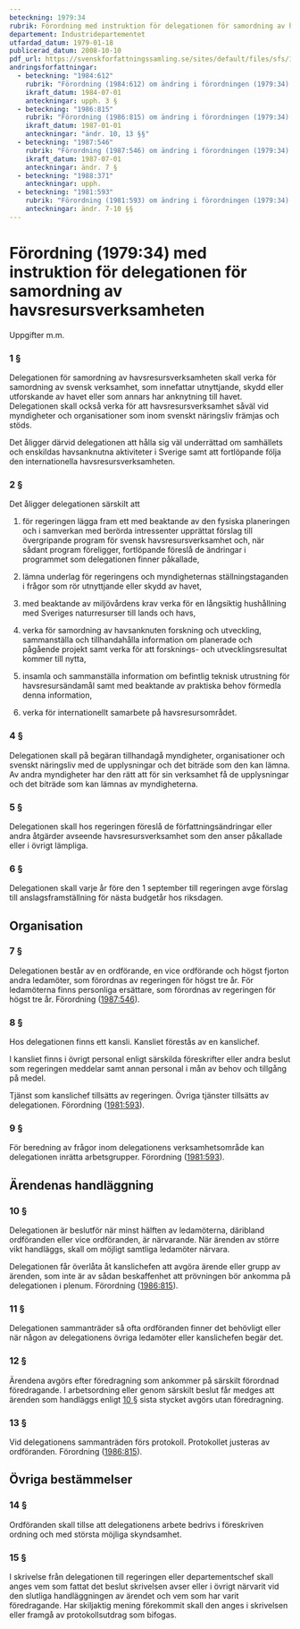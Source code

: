 ```yaml
---
beteckning: 1979:34
rubrik: Förordning med instruktion för delegationen för samordning av havsresursverksamheten
departement: Industridepartementet
utfardad_datum: 1979-01-18
publicerad_datum: 2008-10-10
pdf_url: https://svenskforfattningssamling.se/sites/default/files/sfs/1979-01/SFS1979-34.pdf
andringsforfattningar:
  - beteckning: "1984:612"
    rubrik: "Förordning (1984:612) om ändring i förordningen (1979:34) med instruktion för delegationen för samordning av havsresursverksamheten"
    ikraft_datum: 1984-07-01
    anteckningar: upph. 3 §
  - beteckning: "1986:815"
    rubrik: "Förordning (1986:815) om ändring i förordningen (1979:34) med instruktion för delegationen för samordning av havsresursverksamheten"
    ikraft_datum: 1987-01-01
    anteckningar: "ändr. 10, 13 §§"
  - beteckning: "1987:546"
    rubrik: "Förordning (1987:546) om ändring i förordningen (1979:34) med instruktion för delegationen för samordning av havsresursverksamheten"
    ikraft_datum: 1987-07-01
    anteckningar: ändr. 7 §
  - beteckning: "1988:371"
    anteckningar: upph.
  - beteckning: "1981:593"
    rubrik: "Förordning (1981:593) om ändring i förordningen (1979:34) med instruktion för delegationen för samordning av havsresursverksamheten"
    anteckningar: ändr. 7-10 §§
---
```


# Förordning (1979:34) med instruktion för delegationen för samordning av havsresursverksamheten

Uppgifter m.m.

### 1 §

Delegationen för samordning av havsresursverksamheten skall verka för samordning av svensk verksamhet, som innefattar utnyttjande, skydd eller utforskande av havet eller som annars har anknytning till havet. Delegationen skall också verka för att havsresursverksamhet såväl vid myndigheter och organisationer som inom svenskt näringsliv främjas och stöds.

Det åligger därvid delegationen att hålla sig väl underrättad om samhällets och enskildas havsanknutna aktiviteter i Sverige samt att fortlöpande följa den internationella havsresursverksamheten.

### 2 §

Det åligger delegationen särskilt att

1. för regeringen lägga fram ett med beaktande av den fysiska planeringen och i samverkan med berörda intressenter upprättat förslag till övergripande program för svensk havsresursverksamhet och, när sådant program föreligger, fortlöpande föreslå de ändringar i programmet som delegationen finner påkallade,

2. lämna underlag för regeringens och myndigheternas ställningstaganden i frågor som rör utnyttjande eller skydd av havet,

3. med beaktande av miljövårdens krav verka för en långsiktig hushållning med Sveriges naturresurser till lands och havs,

4. verka för samordning av havsanknuten forskning och utveckling, sammanställa och tillhandahålla information om planerade och pågående projekt samt verka för att forsknings- och utvecklingsresultat kommer till nytta,

5. insamla och sammanställa information om befintlig teknisk utrustning för havsresursändamål samt med beaktande av praktiska behov förmedla denna information,

6. verka för internationellt samarbete på havsresursområdet.

### 4 §

Delegationen skall på begäran tillhandagå myndigheter, organisationer och svenskt näringsliv med de upplysningar och det biträde som den kan lämna. Av andra myndigheter har den rätt att för sin verksamhet få de upplysningar och det biträde som kan lämnas av myndigheterna.

### 5 §

Delegationen skall hos regeringen föreslå de författningsändringar eller andra åtgärder avseende havsresursverksamhet som den anser påkallade eller i övrigt lämpliga.

### 6 §

Delegationen skall varje år före den 1 september till regeringen avge förslag till anslagsframställning för nästa budgetår hos riksdagen.

## Organisation

### 7 §

Delegationen består av en ordförande, en vice ordförande och högst fjorton andra ledamöter, som förordnas av regeringen för högst tre år. För ledamöterna finns personliga ersättare, som förordnas av regeringen för högst tre år. Förordning ([1987:546](https://selex.se/eli/sfs/1987/546)).

### 8 §

Hos delegationen finns ett kansli. Kansliet förestås av en kanslichef.

I kansliet finns i övrigt personal enligt särskilda föreskrifter eller andra beslut som regeringen meddelar samt annan personal i mån av behov och tillgång på medel.

Tjänst som kanslichef tillsätts av regeringen. Övriga  tjänster tillsätts av delegationen. Förordning ([1981:593](https://selex.se/eli/sfs/1981/593)).

### 9 §

För beredning av  frågor inom  delegationens verksamhetsområde kan delegationen inrätta arbetsgrupper. Förordning ([1981:593](https://selex.se/eli/sfs/1981/593)).

## Ärendenas handläggning

### 10 §

Delegationen är beslutför när minst hälften av ledamöterna, däribland ordföranden eller vice ordföranden, är närvarande. När ärenden av större vikt handläggs, skall om möjligt samtliga ledamöter närvara.

Delegationen får överlåta åt kanslichefen att avgöra ärende eller grupp av ärenden, som inte är av sådan beskaffenhet att prövningen bör ankomma på delegationen i plenum. Förordning ([1986:815](https://selex.se/eli/sfs/1986/815)).

### 11 §

Delegationen sammanträder så ofta ordföranden finner det behövligt eller när någon av delegationens övriga ledamöter eller kanslichefen begär det.

### 12 §

Ärendena avgörs efter föredragning som ankommer på särskilt förordnad föredragande. I arbetsordning eller genom särskilt beslut får medges att ärenden som handläggs enligt [10 §](#10) sista stycket avgörs utan föredragning.

### 13 §

Vid delegationens sammanträden förs protokoll. Protokollet justeras av ordföranden. Förordning ([1986:815](https://selex.se/eli/sfs/1986/815)).

## Övriga bestämmelser

### 14 §

Ordföranden skall tillse att delegationens arbete bedrivs i föreskriven ordning och med största möjliga skyndsamhet.

### 15 §

I skrivelse från delegationen till regeringen eller departementschef skall anges vem som fattat det beslut skrivelsen avser eller i övrigt närvarit vid den slutliga handläggningen av ärendet och vem som har varit föredragande. Har skiljaktig mening förekommit skall den anges i skrivelsen eller framgå av protokollsutdrag som bifogas.